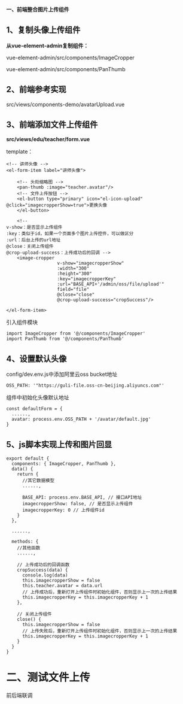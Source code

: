 **一、前端整合图片上传组件**

## 1、复制头像上传组件

**从vue-element-admin复制组件：**

vue-element-admin/src/components/ImageCropper

vue-element-admin/src/components/PanThumb

## 2、前端参考实现

src/views/components-demo/avatarUpload.vue

## 3、前端添加文件上传组件

**src/views/edu/teacher/form.vue**

template：

 

```
<!-- 讲师头像 -->
<el-form-item label="讲师头像">

    <!-- 头衔缩略图 -->
    <pan-thumb :image="teacher.avatar"/>
    <!-- 文件上传按钮 -->
    <el-button type="primary" icon="el-icon-upload" @click="imagecropperShow=true">更换头像
    </el-button>

    <!--
v-show：是否显示上传组件
:key：类似于id，如果一个页面多个图片上传控件，可以做区分
:url：后台上传的url地址
@close：关闭上传组件
@crop-upload-success：上传成功后的回调 -->
    <image-cropper
                   v-show="imagecropperShow"
                   :width="300"
                   :height="300"
                   :key="imagecropperKey"
                   :url="BASE_API+'/admin/oss/file/upload'"
                   field="file"
                   @close="close"
                   @crop-upload-success="cropSuccess"/>

</el-form-item>
```

引入组件模块

 

```
import ImageCropper from '@/components/ImageCropper'
import PanThumb from '@/components/PanThumb'
```

## 4、设置默认头像

config/dev.env.js中添加阿里云oss bucket地址

 

```
OSS_PATH: '"https://guli-file.oss-cn-beijing.aliyuncs.com"'
```

组件中初始化头像默认地址

 

```
const defaultForm = {
  ......,
  avatar: process.env.OSS_PATH + '/avatar/default.jpg'
}
```

## 5、js脚本实现上传和图片回显

 

```
export default {
  components: { ImageCropper, PanThumb },
  data() {
    return {
      //其它数据模型
      ......,
        
      BASE_API: process.env.BASE_API, // 接口API地址
      imagecropperShow: false, // 是否显示上传组件
      imagecropperKey: 0 // 上传组件id
    }
  },
    
  ......,
    
  methods: {
    //其他函数
    ......,

    // 上传成功后的回调函数
    cropSuccess(data) {
      console.log(data)
      this.imagecropperShow = false
      this.teacher.avatar = data.url
      // 上传成功后，重新打开上传组件时初始化组件，否则显示上一次的上传结果
      this.imagecropperKey = this.imagecropperKey + 1
    },

    // 关闭上传组件
    close() {
      this.imagecropperShow = false
      // 上传失败后，重新打开上传组件时初始化组件，否则显示上一次的上传结果
      this.imagecropperKey = this.imagecropperKey + 1
    }
  }
}
```

# 二、测试文件上传

前后端联调